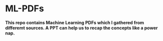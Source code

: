 # ML-PDFs
#### This repo contains Machine Learning PDFs which I gathered from differemt sources. A PPT can help us to recap the concepts like a power nap. 
